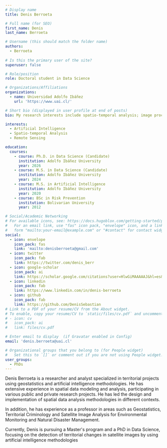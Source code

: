 ```yaml
---
# Display name
title: Denis Berroeta

# Full name (for SEO)
first_name: Denis
last_name: Berroeta

# Username (this should match the folder name)
authors:
  - Berroeta
  
# Is this the primary user of the site?
superuser: false

# Role/position
role: Doctoral student in Data Science

# Organizations/Affiliations
organizations:
  - name: Universidad Adolfo Ibáñez
    url: 'https://www.uai.cl/'

# Short bio (displayed in user profile at end of posts)
bio: My research interests include spatio-temporal analysis; image processing with artificial intelligence and Remote Sensing. 

interests:
  - Artificial Intelligence
  - Spatio-temporal Analysis
  - Remote Sensing

education:
  courses:
    - course: Ph.D. in Data Science (Candidate)
      institution: Adolfo Ibáñez University
      year: 2026
    - course: M.S. in Data Science (Candidate)
      institution: Adolfo Ibáñez University
      year: 2024
    - course: M.S. in Artificial Intelligence
      institution: Adolfo Ibáñez University
      year: 2020
    - course: BSc in Risk Prevention
      institution: Bolivarian University
      year: 2012

# Social/Academic Networking
# For available icons, see: https://docs.hugoblox.com/getting-started/page-builder/#icons
#   For an email link, use "fas" icon pack, "envelope" icon, and a link in the
#   form "mailto:your-email@example.com" or "#contact" for contact widget.
social:
  - icon: envelope
    icon_pack: fas
    link: 'mailto:denisberroeta@gmail.com'
  - icon: twitter
    icon_pack: fab
    link: https://twitter.com/denis_berr
  - icon: google-scholar
    icon_pack: ai
    link: https://scholar.google.com/citations?user=HlwGiMAAAAAJ&hl=es&oi=ao
  - icon: linkedin
    icon_pack: fab
    link: https://www.linkedin.com/in/denis-berroeta
  - icon: github
    icon_pack: fab
    link: https://github.com/DenisSebastian
# Link to a PDF of your resume/CV from the About widget.
# To enable, copy your resume/CV to `static/files/cv.pdf` and uncomment the lines below.
# - icon: cv
#   icon_pack: ai
#   link: files/cv.pdf

# Enter email to display  (if Gravatar enabled in Config)
email: 'denis.berroeta@uai.cl'

# Organizational groups that you belong to (for People widget)
#   Set this to `[]` or comment out if you are not using People widget.
user_groups:
  - PhDs
---
```


Denis Berroeta is a researcher and analyst specialized in territorial projects using geostatistics and artificial intelligence methodologies. He has extensive experience in spatial data modeling and analysis, participating in various public and private research projects. He has led the design and implementation of spatial data analysis methodologies in different contexts.

In addition, he has experience as a professor in areas such as Geostatistics, Territorial Criminology and Satellite Image Analysis for Environmental Monitoring and Natural Disaster Management.

Currently, Denis is pursuing a Master's program and a PhD in Data Science, focusing on the detection of territorial changes in satellite images by using artificial intelligence methodologies
